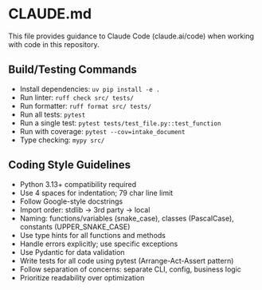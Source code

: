 # CLAUDE.md

This file provides guidance to Claude Code (claude.ai/code) when working with code in this repository.

## Build/Testing Commands

- Install dependencies: `uv pip install -e .`
- Run linter: `ruff check src/ tests/`
- Run formatter: `ruff format src/ tests/`
- Run all tests: `pytest`
- Run a single test: `pytest tests/test_file.py::test_function`
- Run with coverage: `pytest --cov=intake_document`
- Type checking: `mypy src/`

## Coding Style Guidelines

- Python 3.13+ compatibility required
- Use 4 spaces for indentation; 79 char line limit
- Follow Google-style docstrings
- Import order: stdlib → 3rd party → local
- Naming: functions/variables (snake_case), classes (PascalCase), constants (UPPER_SNAKE_CASE)
- Use type hints for all functions and methods
- Handle errors explicitly; use specific exceptions
- Use Pydantic for data validation
- Write tests for all code using pytest (Arrange-Act-Assert pattern)
- Follow separation of concerns: separate CLI, config, business logic
- Prioritize readability over optimization